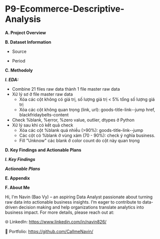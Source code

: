 # P9-Ecommerce-Descriptive-Analysis

**A. Project Overview**

**B. Dataset Information**

- Source

- Period

**C. Methodoly**

_**I. EDA:**_
- Combine 21 files raw data thành 1 file master raw data
- Xử lý sơ ở file master raw data
  + Xóa các cột không có giá trị, số lượng giá trị < 5% tổng số lượng giá trị
  + Xóa các cột không quan trọng (link, url): goods-title-link--jump href, blackfridaybelts-content
- Check %blank, %error, %zero value, outlier, dtypes ở Python
- Xử lý sau khi có kết quả check
  + Xóa các cột %blank quá nhiều (>90%): goods-title-link--jump
  + Các cột có %blank ở vùng xám (70 - 90%): check ý nghĩa business.
  + Fill "Unknow" các blank ở color count do cột này quan trọng

**D. Key Findings and Actionable Plans**

_**I. Key Findings**_

_**Actionable Plans**_

**E. Appendix**

**F. About Me**

Hi, I'm Navin (Bao Vy) – an aspiring Data Analyst passionate about turning raw data into actionable business insights. I’m eager to contribute to data-driven decision making and help organizations translate analytics into business impact. For more details, please reach out at:

🌐 LinkedIn: https://www.linkedin.com/in/navin826/

📂 Portfolio: https://github.com/CallmeNavin/
